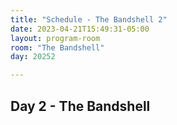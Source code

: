```yaml
---
title: "Schedule - The Bandshell 2"
date: 2023-04-21T15:49:31-05:00
layout: program-room
room: "The Bandshell"
day: 20252

---
```


## Day 2 - The Bandshell
